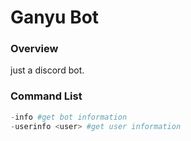 # Ganyu Bot

### Overview

just a discord bot.

### Command List
```py
-info #get bot information
-userinfo <user> #get user information
```